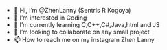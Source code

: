 - 👋 Hi, I’m @ZhenLanny (Sentris R Kogoya)
- 👀 I’m interested in Coding
- 🌱 I’m currently learning C,C++,C#,Java,html and JS
- 💞️ I’m looking to collaborate on any small project
- 📫 How to reach me on my instagram Zhen Lanny

<!---
ZhenLanny/ZhenLanny is a ✨ special ✨ repository because its `README.md` (this file) appears on your GitHub profile.
You can click the Preview link to take a look at your changes.
--->
